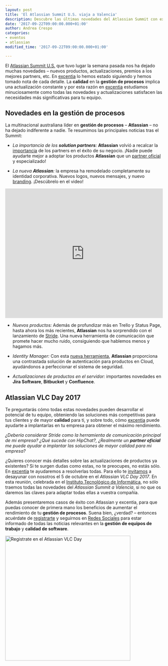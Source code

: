 ```yaml
---
layout: post
title: 'El Atlassian Summit U.S. viaja a Valencia'
description: Descubre las últimas novedades del Atlassian Summit con excentia el jueves 5 de octubre en Valencia
date: '2017-09-22T09:00:00.000+01:00'
author: Andrea Crespo
categories: 
- eventos
- atlassian
modified_time: '2017-09-22T09:00:00.000+01:00'

---
```


El [Atlassian Summit U.S.](https://www.atlassian.com/company/events/summit-us) que tuvo lugar la semana pasada nos ha dejado muchas novedades – nuevos productos, actualizaciones, premios a los mejores partners, etc.  En [excentia](http://www.excentia.es) lo hemos estado siguiendo y hemos tomado nota de cada detalle. La **calidad** en la **gestión de procesos** implica una actualización constante y por esta razón en [excentia](http://www.excentia.es) estudiamos minuciosamente como todas las novedades y actualizaciones satisfacen las necesidades más significativas para tu equipo.

## Novedades en la gestión de procesos

La multinacional australiana líder en **gestión de procesos** – **Atlassian** – no ha dejado indiferente a nadie. Te resumimos las principales noticias tras el Summit:

* *La importancia de los **solution partners**:* **Atlassian** volvió a recalcar la [importancia](https://www.atlassian.com/blog/announcements/atlassian-partner-services) de los partners en el éxito de su negocio. ¡Nadie puede ayudarte mejor a adoptar los productos **Atlassian** que un [partner oficial](http://www.excentia.es) y especializado! 

* *La nueva **Atlassian**:* la empresa ha remodelado completamente su identidad corporativa. Nuevos logos, nuevos mensajes, y nuevo [branding](https://www.atlassian.com/blog/announcements/our-bold-new-brand). ¡Descúbrelo en el video! 

<iframe width="100%" height="415" src="https://www.youtube.com/embed/MlknBkt3KLo?showinfo=0" frameborder="0" allowfullscreen></iframe>

* *Nuevos productos:* Además de profundizar más en Trello y Status Page, hasta ahora los más recientes, **Atlassian** nos ha sorprendido con el lanzamiento de [Stride](https://blog.stride.com/introducing-stride-19e9f94c0629). Una nueva herramienta de comunicación que promete hacer mucho ruido, consiguiendo que hablemos menos y hagamos más. 

* *Identity Manager:* Con esta [nueva herramienta](https://www.atlassian.com/blog/announcements/introducing-identity-manager-atlassian-cloud), **Atlassian** proporciona una contrastada solución de autenticación para productos en Cloud, ayudándonos a perfeccionar el sistema de seguridad. 

* *Actualizaciones de productos en el servidor:* importantes novedades en **Jira Software**, **Bitbucket** y **Confluence**. 

## Atlassian VLC Day 2017

Te preguntarás cómo todas estas novedades pueden desarrollar el potencial de tu equipo, obteniendo las soluciones más competitivas para tus clientes y de mayor **calidad** para ti, y sobre todo, cómo [excentia](http://www.excentia.es) puede ayudarte a implantarlas en tu empresa para obtener el máximo rendimiento. 

*¿Debería considerar Stride como la herramienta de comunicación principal de mi empresa? ¿Qué sucede con HipChat?, ¿Realmente un **partner oficial** me puede ayudar a implantar las soluciones de mayor calidad para mi empresa?* 

¿Quieres conocer más detalles sobre las actualizaciones de productos ya existentes? Si te surgen dudas como estas, no te preocupes, no estás sólo. En [excentia](http://www.excentia.es) te ayudaremos a resolverlas todas. Para ello te [invitamos](http://mailchi.mp/359f3f67a049/te-esperamos-el-5-de-octubre-en-el-atlassian-vlc-day-2017) a desayunar con nosotros el 5 de octubre en el *Atlassian VLC Day 2017*. En esta reunión, celebrada en el [Instituto Tecnológico de Informática](http://www.iti.es),  no sólo traemos todas las novedades del *Atlassian Summit a Valencia*, si no que os daremos las claves para adaptar todas ellas a vuestra compañía. 

Además presentaremos casos de éxito con Atlassian y excentia, para que puedas conocer de primera mano los beneficios de aumentar el rendimiento de tu **gestión de procesos**. Suena bien, ¿verdad? – entonces acuérdate de [registrarte](http://mailchi.mp/359f3f67a049/te-esperamos-el-5-de-octubre-en-el-atlassian-vlc-day-2017) y seguirnos en [Redes Sociales](http://www.facebook.com/excentia) para estar informado de todas las noticias relevantes en la **gestión de equipos de trabajo** y **calidad de software**. 

<a href="http://mailchi.mp/359f3f67a049/te-esperamos-el-5-de-octubre-en-el-atlassian-vlc-day-2017">
    <img class="center" width="400px" alt="Registrate en el Atlassian VLC Day" title="Evento Atlassian" src="/img/posts/2017-09-22-evento-atlassian.png">
</a>
